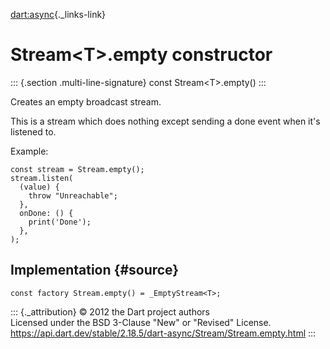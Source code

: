 [dart:async](../../dart-async/dart-async-library){._links-link}

Stream\<T\>.empty constructor
=============================

::: {.section .multi-line-signature}
const Stream\<T\>.empty()
:::

Creates an empty broadcast stream.

This is a stream which does nothing except sending a done event when
it\'s listened to.

Example:

``` {.language-dart data-language="dart"}
const stream = Stream.empty();
stream.listen(
  (value) {
    throw "Unreachable";
  },
  onDone: () {
    print('Done');
  },
);
```

Implementation {#source}
--------------

``` {.language-dart data-language="dart"}
const factory Stream.empty() = _EmptyStream<T>;
```

::: {._attribution}
© 2012 the Dart project authors\
Licensed under the BSD 3-Clause \"New\" or \"Revised\" License.\
<https://api.dart.dev/stable/2.18.5/dart-async/Stream/Stream.empty.html>
:::
